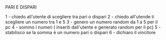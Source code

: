 PARI E DISPARI

1 - chiedo all'utente di scegliere tra pari o dispari
2 - chiedo all'utende ti scegliere un numero tra 1 e 5
3 - genero un numero random da 1 a 5 per il pc
4 - sommo i numeri ( inseriti dall'utente e generato random per il pc)
5 - stabilisco se la somma è un numero pari o dispari
6 - dichiaro il vincitore
